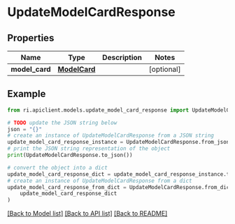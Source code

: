 # UpdateModelCardResponse


## Properties

Name | Type | Description | Notes
------------ | ------------- | ------------- | -------------
**model_card** | [**ModelCard**](ModelCard.md) |  | [optional] 

## Example

```python
from ri.apiclient.models.update_model_card_response import UpdateModelCardResponse

# TODO update the JSON string below
json = "{}"
# create an instance of UpdateModelCardResponse from a JSON string
update_model_card_response_instance = UpdateModelCardResponse.from_json(json)
# print the JSON string representation of the object
print(UpdateModelCardResponse.to_json())

# convert the object into a dict
update_model_card_response_dict = update_model_card_response_instance.to_dict()
# create an instance of UpdateModelCardResponse from a dict
update_model_card_response_from_dict = UpdateModelCardResponse.from_dict(
    update_model_card_response_dict
)
```
[[Back to Model list]](../README.md#documentation-for-models) [[Back to API list]](../README.md#documentation-for-api-endpoints) [[Back to README]](../README.md)

